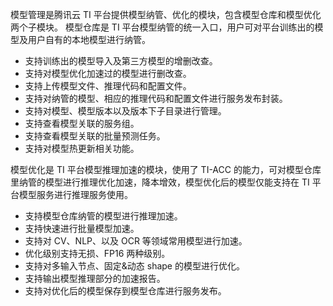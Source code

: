 模型管理是腾讯云 TI 平台提供模型纳管、优化的模块，包含模型仓库和模型优化两个子模块。
模型仓库是 TI 平台模型纳管的统一入口，用户可对平台训练出的模型及用户自有的本地模型进行纳管。
-	支持训练出的模型导入及第三方模型的增删改查。
-	支持对模型优化加速过的模型进行删改查。
-	支持上传模型文件、推理代码和配置文件。
-	支持对纳管的模型、相应的推理代码和配置文件进行服务发布封装。
-	支持对模型、模型版本以及版本下子目录进行管理。
-	支持查看模型关联的服务组。
-	支持查看模型关联的批量预测任务。
- 支持对模型热更新相关功能。

模型优化是 TI 平台模型推理加速的模块，使用了 TI-ACC 的能力，可对模型仓库里纳管的模型进行推理优化加速，降本增效，模型优化后的模型仅能支持在 TI 平台模型服务进行推理服务使用。
- 支持模型仓库纳管的模型进行推理加速。
- 支持快速进行批量模型加速。
- 支持对 CV、NLP、以及 OCR 等领域常用模型进行加速。
- 优化级别支持无损、FP16 两种级别。
- 支持对多输入节点、固定&动态 shape 的模型进行优化。
- 支持输出模型推理部分的加速报告。
- 支持对优化后的模型保存到模型仓库进行服务发布。

